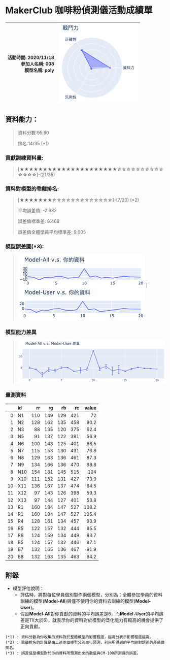 # MakerClub 咖啡粉偵測儀活動成績單 
| 活動時間: 2020/11/18<br>參加人名稱: **008**<br>模型名稱: **poly** | ![](000.png) |
|-----:|-------------:|
## 資料能力：
> 資料分數:95.80
>
> 排名:14/35 (*1)
### 貢獻訓練資料量:
> 	[★★★★★★★★★★★★★★★★★★★★★☆☆☆☆☆☆☆☆☆☆☆☆☆☆]-(21/35)
### 資料對模型的乖離排名:
> 	[★★★★★★★☆☆☆☆☆☆☆☆☆☆☆☆☆]-(7/20) (*2)
>
> 	平均誤差值: -2.682
>
> 	誤差值標準差: 8.468
>
> 	誤差值全體學員平均標準差: 9.005
### 模型誤差圖(*3):
> ![001](001.png)	|![002](002.png)
### 模型能力差異
> ![003](003.png)
### 量測資料
|    | id   |   rr |   rg |   rb |   rc |   value |
|---:|:-----|-----:|-----:|-----:|-----:|--------:|
|  0 | N1   |  110 |  149 |  129 |  421 |    72   |
|  1 | N2   |  128 |  162 |  135 |  458 |    90.2 |
|  2 | N3   |   88 |  135 |  120 |  375 |    62.4 |
|  3 | N5   |   91 |  137 |  122 |  381 |    56.9 |
|  4 | N6   |  100 |  143 |  125 |  401 |    66.5 |
|  5 | N7   |  115 |  153 |  130 |  431 |    76.8 |
|  6 | N8   |  129 |  163 |  136 |  461 |    87.3 |
|  7 | N9   |  134 |  166 |  136 |  470 |    98.8 |
|  8 | N10  |  154 |  181 |  145 |  515 |   104   |
|  9 | X10  |  111 |  152 |  131 |  427 |    73.9 |
| 10 | X11  |  136 |  167 |  137 |  474 |    64.5 |
| 11 | X12  |   97 |  143 |  126 |  398 |    59.3 |
| 12 | X13  |   97 |  144 |  127 |  401 |    53.8 |
| 13 | R1   |  160 |  184 |  147 |  527 |   108.2 |
| 14 | R1   |  160 |  184 |  147 |  527 |   105.4 |
| 15 | R4   |  128 |  161 |  134 |  457 |    93.9 |
| 16 | R5   |  122 |  157 |  132 |  444 |    85.5 |
| 17 | R6   |  124 |  159 |  134 |  449 |    83.7 |
| 18 | B5   |  124 |  157 |  132 |  446 |    87.1 |
| 19 | B7   |  132 |  165 |  136 |  467 |    91.9 |
| 20 | B8   |  132 |  163 |  135 |  463 |    94.2 |
## 附錄
* 模型評估說明：
  - 評估時，將對每位學員個別製作兩個模型，分別為：全體參加學員的資料訓練的模型(**Model-All**)與僅不使用你的資料去訓練的模型(**Model-User**)。
  - 假設**Model-All**對你貢獻的資料的平均誤差是6，而**Model-User**的平均誤差是11(大於6)，就表示你的資料對於模型的泛化能力有較高的機會提供了正向貢獻。
```
(*1) : 資料分數為你收集的資料對於整體模型的影響程度，越高分表示影響程度越高。
(*2) : 乖離排名的計算是由上述兩個模型分別進行預測，利用所得到的平均絕對誤差的差值做排名。
(*3) : 誤差值是模型對於你的資料所預測出來的數值與CM-100所測得的誤差。
```
